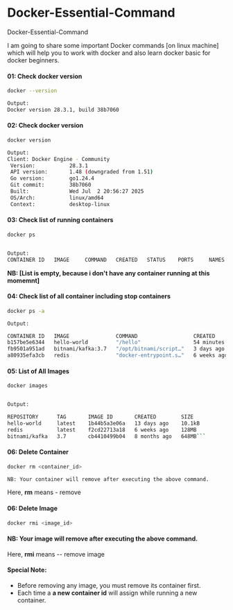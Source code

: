 # Docker-Essential-Command
Docker-Essential-Command

I am going to share some important Docker commands [on linux machine] which will help you to work with docker and also learn docker basic for docker beginners.

#### 01: Check docker version
```bash
docker --version

Output: 
Docker version 28.3.1, build 38b7060
```
#### 02: Check docker version
```bash
docker version

Output: 
Client: Docker Engine - Community
 Version:           28.3.1
 API version:       1.48 (downgraded from 1.51)
 Go version:        go1.24.4
 Git commit:        38b7060
 Built:             Wed Jul  2 20:56:27 2025
 OS/Arch:           linux/amd64
 Context:           desktop-linux

```

#### 03: Check list of running containers
```bash
docker ps


Output: 
CONTAINER ID   IMAGE     COMMAND   CREATED   STATUS    PORTS     NAMES


```
**NB: [List is empty, because i don't have any container running at this momemnt]**

#### 04: Check list of all container including stop containers
```bash
docker ps -a

Output: 

CONTAINER ID   IMAGE               COMMAND                  CREATED          STATUS                     PORTS                    NAMES
b157be5e6344   hello-world         "/hello"                 54 minutes ago   Exited (0) 5 minutes ago                            vibrant_turing
fb9501a951ad   bitnami/kafka:3.7   "/opt/bitnami/script…"   3 days ago       Exited (143) 2 days ago                             kafka
a80935efa3cb   redis               "docker-entrypoint.s…"   6 weeks ago      Exited (255) 4 days ago    0.0.0.0:6379->6379/tcp   redis-server
```
#### 05: List of All Images
```bash
docker images


Output: 

REPOSITORY      TAG       IMAGE ID       CREATED        SIZE
hello-world     latest    1b44b5a3e06a   13 days ago    10.1kB
redis           latest    f2cd22713a18   6 weeks ago    128MB
bitnami/kafka   3.7       cb4410499b04   8 months ago   648MB```

```

#### 06: Delete Container
```bash
docker rm <container_id>

NB: Your container will remove after executing the above command.

```
Here, **rm** means - remove
#### 06: Delete Image
```bash
docker rmi <image_id>

```
#### NB: Your image will remove after executing the above command.
Here, **rmi** means -- remove image
####  Special Note: 
- Before removing any image, you must remove its container first.
- Each time a **a new container id** will assign while running a new container.

